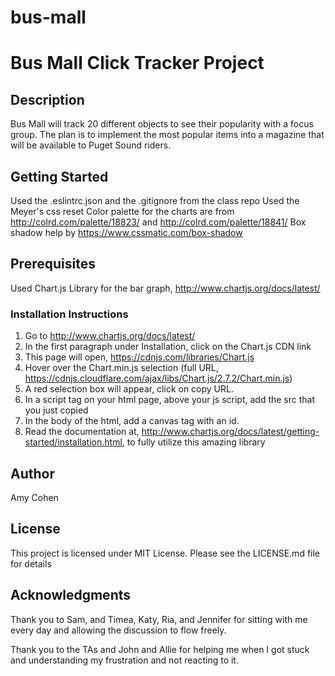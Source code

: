 # bus-mall
# Bus Mall Click Tracker Project
## Description
Bus Mall will track  20 different objects to see their popularity with a focus group.  The plan is to implement the most popular items into a magazine that will be available to Puget Sound riders.

## Getting Started
Used the .eslintrc.json and the .gitignore from the class repo
Used the Meyer's css reset
Color palette for the charts are from http://colrd.com/palette/18823/ and http://colrd.com/palette/18841/
Box shadow help by https://www.cssmatic.com/box-shadow

## Prerequisites
Used Chart.js Library for the bar graph, http://www.chartjs.org/docs/latest/

### Installation Instructions
1. Go to http://www.chartjs.org/docs/latest/
2. In the first paragraph under Installation, click on the Chart.js CDN link
3. This page will open, https://cdnjs.com/libraries/Chart.js
4. Hover over the Chart.min.js selection (full URL, https://cdnjs.cloudflare.com/ajax/libs/Chart.js/2.7.2/Chart.min.js)
5. A red selection box will appear, click on copy URL.
6. In a script tag on your html page, above your js script, add the src that you just copied
7. In the body of the html, add a canvas tag with an id.
8. Read the documentation at, http://www.chartjs.org/docs/latest/getting-started/installation.html, to fully utilize this amazing library


## Author
Amy Cohen

## License
This project is licensed under MIT License.  Please see the LICENSE.md file for details

## Acknowledgments
Thank you to Sam, and Timea, Katy, Ria, and Jennifer for sitting with me every day and allowing the discussion to flow freely.

Thank you to the TAs and John and Allie for helping me when I got stuck and understanding my frustration and not reacting to it.